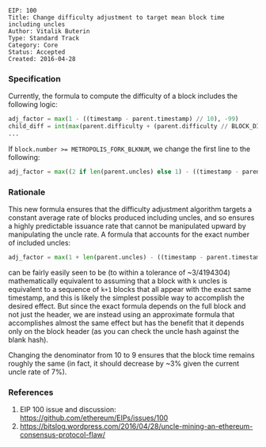 ```
EIP: 100
Title: Change difficulty adjustment to target mean block time including uncles
Author: Vitalik Buterin
Type: Standard Track
Category: Core
Status: Accepted
Created: 2016-04-28
```

### Specification

Currently, the formula to compute the difficulty of a block includes the following logic:

``` python
adj_factor = max(1 - ((timestamp - parent.timestamp) // 10), -99)
child_diff = int(max(parent.difficulty + (parent.difficulty // BLOCK_DIFF_FACTOR) * adj_factor, min(parent.difficulty, MIN_DIFF)))
...
```

If `block.number >= METROPOLIS_FORK_BLKNUM`, we change the first line to the following:

``` python
adj_factor = max((2 if len(parent.uncles) else 1) - ((timestamp - parent.timestamp) // 9), -99)
```
### Rationale

This new formula ensures that the difficulty adjustment algorithm targets a constant average rate of blocks produced including uncles, and so ensures a highly predictable issuance rate that cannot be manipulated upward by manipulating the uncle rate. A formula that accounts for the exact number of included uncles:
``` python
adj_factor = max(1 + len(parent.uncles) - ((timestamp - parent.timestamp) // 9), -99)
```
can be fairly easily seen to be (to within a tolerance of ~3/4194304) mathematically equivalent to assuming that a block with `k` uncles is equivalent to a sequence of `k+1` blocks that all appear with the exact same timestamp, and this is likely the simplest possible way to accomplish the desired effect. But since the exact formula depends on the full block and not just the header, we are instead using an approximate formula that accomplishes almost the same effect but has the benefit that it depends only on the block header (as you can check the uncle hash against the blank hash).

Changing the denominator from 10 to 9 ensures that the block time remains roughly the same (in fact, it should decrease by ~3% given the current uncle rate of 7%).

### References

1. EIP 100 issue and discussion: https://github.com/ethereum/EIPs/issues/100
2. https://bitslog.wordpress.com/2016/04/28/uncle-mining-an-ethereum-consensus-protocol-flaw/
